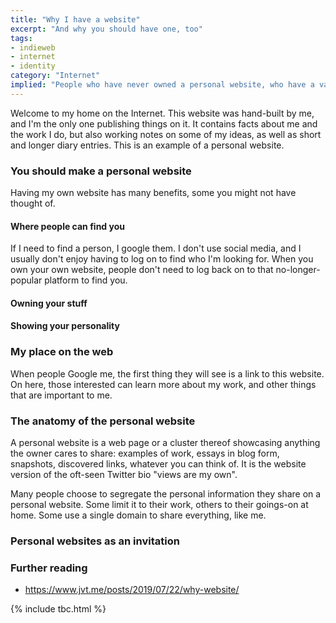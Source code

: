 ```yaml
---
title: "Why I have a website"
excerpt: "And why you should have one, too"
tags:
- indieweb
- internet
- identity
category: "Internet"
implied: "People who have never owned a personal website, who have a vague understanding of why anybody would want to, and who are not sure how they'd ever get started. For example, my friend Nienke. Hi Nienke!"
---
```


Welcome to my home on the Internet. This website was hand-built by me, and I'm the only one publishing things on it. It contains facts about me and the work I do, but also working notes on some of my ideas, as well as short and longer diary entries. This is an example of a personal website.

### You should make a personal website
Having my own website has many benefits, some you might not have thought of. 

#### Where people can find you
If I need to find a person, I google them. I don't use social media, and I usually don't enjoy having to log on to find who I'm looking for. When you own your own website, people don't need to log back on to that no-longer-popular platform to find you. 

#### Owning your stuff


#### Showing your personality

### My place on the web
When people Google me, the first thing they will see is a link to this website. On here, those interested can learn more about my work, and other things that are important to me.


### The anatomy of the personal website
A personal website is a web page or a cluster thereof showcasing anything the owner cares to share: examples of work, essays in blog form, snapshots, discovered links, whatever you can think of. It is the website version of the oft-seen Twitter bio "views are my own".

Many people choose to segregate the personal information they share on a personal website. Some limit it to their work, others to their goings-on at home. Some use a single domain to share everything, like me.

### Personal websites as an invitation

### Further reading
- https://www.jvt.me/posts/2019/07/22/why-website/


{% include tbc.html %}


